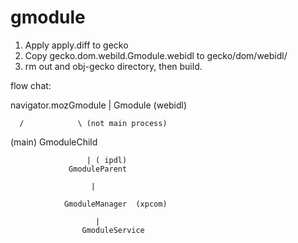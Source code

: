 # gmodule

1. Apply apply.diff to gecko
2. Copy gecko.dom.webild.Gmodule.webidl to gecko/dom/webidl/
3. rm out and obj-gecko directory, then build.



flow chat:  

  navigator.mozGmodule
          |
      Gmodule (webidl)

      /            \ (not main process)
   (main)      GmoduleChild

                     | ( ipdl) 
                 GmoduleParent

                      |

                GmoduleManager  (xpcom)

                       |
                    GmoduleService